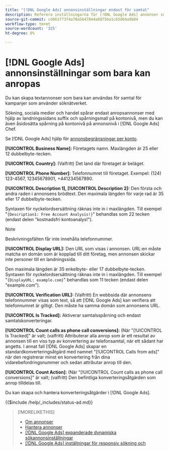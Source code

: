 ```yaml
---
title: "[!DNL Google Ads] annonsinställningar endast för samtal"
description: Referera inställningarna för [!DNL Google Ads] annonser som bara kan användas på samtal.
source-git-commit: cd461f73f4a70a5647844a6075ba1c65d64a9b04
workflow-type: tm+mt
source-wordcount: '325'
ht-degree: 0%

---
```


# [!DNL Google Ads] annonsinställningar som bara kan anropas

Du kan skapa textannonser som bara kan användas för samtal för kampanjer som använder söknätverket.

Sökning, sociala medier och handel spårar endast anropsannonser med hjälp av landningssidans suffix och spårningsmall på kontonivå, men du kan även åsidosätta spårning på kontonivå på annonsnivå i [!DNL Google Ads] Chef.

Se [!DNL Google Ads] hjälp för [annonsbegränsningar per konto](https://support.google.com/google-ads/answer/6372658?hl=en).

<!-- ## Call-only Ad -->

<!-- hiding section header since there's only one section -->

**[!UICONTROL Business Name]:** Företagets namn. Maxlängden är 25 eller 12 dubbelbyte-tecken.

**[!UICONTROL Country]:** (Valfritt) Det land där företaget är beläget.

**[!UICONTROL Phone Number]:** Telefonnumret till företaget. Exempel: (124) 123-4567, 12345678901, +441234567890.

**[!UICONTROL Description 1], [!UICONTROL Description 2]:** Den första och andra raden i annonsens brödtext. Den maximala längden för varje rad är 35 eller 17 dubbelbyte-tecken.

Syntaxen för nyckelordsersättning räknas inte in i maxlängden. Till exempel &quot;`{Description1: Free Account Analysis!}`&quot; behandlas som 22 tecken (endast delen &quot;kostnadsfri kontoanalys\!&quot;).

>[!NOTE]
>
>Beskrivningsfälten får inte innehålla telefonnummer.

**[!UICONTROL Display URL]:** Den URL som visas i annonsen. URL:en måste matcha en domän som är kopplad till ditt företag, men annonsen skickar inte personer till en landningssida.

Den maximala längden är 35 enkelbyte- eller 17 dubbelbyte-tecken. Syntaxen för nyckelordsersättning räknas inte in i maxlängden. Till exempel &quot;`{DisplayURL: example.com}`&quot; behandlas som 11 tecken (endast delen &quot;example.com&quot;).

**[!UICONTROL Verification URL]:** (Valfritt) En webbsida där annonsens telefonnummer visas som text, så att [!DNL Google Ads] kan verifiera att telefonnumret är giltigt. Den måste ha samma domän som annonsens URL.

**[!UICONTROL Is Tracked]:** Aktiverar samtalsspårning och endast samtalskonverteringar.

**[!UICONTROL Count calls as phone call conversions]:** (När &quot;[!UICONTROL Is Tracked]&quot; är valt; (valfritt) Attributerar alla anrop som är ett resultat av annonsen till en viss typ av konvertering av telefonsamtal, när ett sådant har angetts. I annat fall [!DNL Google Ads] skapar en standardkonverteringsåtgärd med namnet &quot;[!UICONTROL Calls from ads]&quot; när den registrerar minst en konvertering från dina vidarebefordringsnummer och sedan attributar anrop till den.

**[!UICONTROL Count Action]:** (När &quot;[!UICONTROL Count calls as phone call conversions]&quot; är valt; (valfritt) Den befintliga konverteringsåtgärden som anrop tilldelas till.

Du kan skapa och hantera konverteringsåtgärder i [!DNL Google Ads].

<!-- **[!UICONTROL Status]:** -->

{{$include /help/_includes/status-ad.md}}

>[!MORELIKETHIS]
>
>* [Om annonser](ad-about.md)
>* [Hantera annonser](ad-manage.md)
>* [[!DNL Google Ads] expanderade dynamiska sökannonsinställningar](ad-settings-google-dsa.md)
>* [[!DNL Google Ads] inställningar för responsiv sökning och](ad-settings-google-rsa.md)

